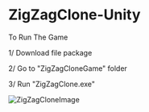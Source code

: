 # ZigZagClone-Unity

To Run The Game

1/ Download file package

2/ Go to "ZigZagCloneGame" folder

3/ Run "ZigZagClone.exe"

![ZigZagCloneImage](https://user-images.githubusercontent.com/78432157/132969788-fdeee696-60f1-4879-93f4-d6b80b73ebdd.png)
